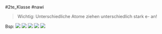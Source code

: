 #2te_Klasse #nawi 

> Wichtig: Unterschiedliche Atome ziehen unterschiedlich stark e- an!

Bsp: 
![](DR07-03-2024-49.excalidraw.svg)
![](Versuch%20Natrium%20in%20Wasser.excalidraw.svg)
![](Reaktionsgleichung.excalidraw.svg)
![](Chemisches%20Rechen.excalidraw.svg)
![](Triebkräfte%20hinter%20Reaktionen.excalidraw.svg)